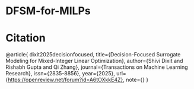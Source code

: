 # DFSM-for-MILPs



# Citation

@article{
dixit2025decisionfocused,
title={Decision-Focused Surrogate Modeling for Mixed-Integer Linear Optimization},
author={Shivi Dixit and Rishabh Gupta and Qi Zhang},
journal={Transactions on Machine Learning Research},
issn={2835-8856},
year={2025},
url={https://openreview.net/forum?id=A6tOXkkE4Z},
note={}
}
